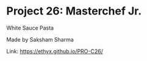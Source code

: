 # Project 26: Masterchef Jr.
White Sauce Pasta

Made by Saksham Sharma

Link: https://ethyx.github.io/PRO-C26/

